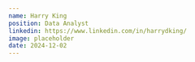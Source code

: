 ```yaml
---
name: Harry King
position: Data Analyst
linkedin: https://www.linkedin.com/in/harrydking/
image: placeholder
date: 2024-12-02
---
```


